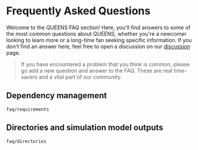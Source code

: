 # Frequently Asked Questions

Welcome to the QUEENS FAQ section! Here, you'll find answers to some of the most common questions about QUEENS, whether you're a newcomer looking to learn more or a long-time fan seeking specific information. If you don't find an answer here, feel free to open a discussion on our [discussion](https://github.com/queens-py/queens/discussions) page.

> If you have encountered a problem that you think is common, please go add a new question and answer to the FAQ. These are real time-savers and a vital part of our community.

## Dependency management

```{toctree}
faq/requirements
```

## Directories and simulation model outputs

```{toctree}
faq/directories
```